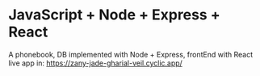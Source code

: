 # JavaScript + Node + Express + React

A phonebook, DB implemented with Node + Express, frontEnd with React
live app in: https://zany-jade-gharial-veil.cyclic.app/

